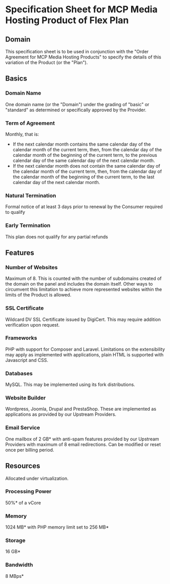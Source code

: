 # Specification Sheet for MCP Media Hosting Product of Flex Plan
## Domain
This specification sheet is to be used in conjunction with the "Order Agreement for MCP Media Hosting Products" to specify the details of this variation of the Product (or the "Plan").
## Basics
### Domain Name
One domain name (or the "Domain") under the grading of "basic" or "standard" as determined or specifically approved by the Provider.
### Term of Agreement
Monthly, that is:
- If the next calendar month contains the same calendar day of the calendar month of the current term, then, from the calendar day of the calendar month of the beginning of the current term, to the previous calendar day of the same calendar day of the next calendar month.
- If the next calendar month does not contain the same calendar day of the calendar month of the current term, then, from the calendar day of the calendar month of the beginning of the current term, to the last calendar day of the next calendar month.
### Natural Termination
Formal notice of at least 3 days prior to renewal by the Consumer required to qualify
### Early Termination
This plan does not qualify for any partial refunds
## Features
### Number of Websites
Maximum of 8. This is counted with the number of subdomains created of the domain on the panel and includes the domain itself. Other ways to circumvent this limitation to achieve more represented websites within the limits of the Product is allowed.
### SSL Certificate
Wildcard DV SSL Certificate issued by DigiCert. This may require addition verification upon request.
### Frameworks
PHP with support for Composer and Laravel. Limitations on the extensibility may apply as implemented with applications, plain HTML is supported with Javascript and CSS. 
### Databases
MySQL. This may be implemented using its fork distributions.
### Website Builder
Wordpress, Joomla, Drupal and PrestaShop. These are implemented as applications as provided by our Upstream Providers.
### Email Service
One mailbox of 2 GB* with anti-spam features provided by our Upstream Providers with maximum of 8 email redirections. Can be modified or reset once per billing period.
## Resources
Allocated under virtualization.
### Processing Power
50%* of a vCore
### Memory
1024 MB* with PHP memory limit set to 256 MB*
### Storage
16 GB*
### Bandwidth
8 MBps*